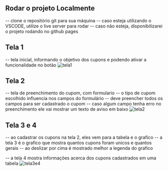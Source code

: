 ## Rodar o projeto Localmente

-- clone o repositório git para sua máquina
-- caso esteja utilizando o VSCODE, utilize o live server para rodar
-- caso não esteja, disponibilizarei o projeto rodando no github pages

## Tela 1
-- tela inicial, informando o objetivo dos cupons e podendo ativar a funcionalidade no botão
![tela1](https://github.com/EwerthonOl/desafioMultipedidos/assets/85644049/29287b38-df59-48b6-bfa0-54d77263542a)

## Tela 2
-- tela de preenchimento do cupom, com formulario
-- o tipo de cupom escolhido influencia nos campos do formulário
-- deve preencher todos os campos para ser cadastrado o cupom
-- caso algum campo tenha erro no preenchimento ele vai mostrar um texto de aviso em baixo
![tela2](https://github.com/EwerthonOl/desafioMultipedidos/assets/85644049/79eb3ef8-cf7a-4cd9-90dd-9afa8b58fb1b)


## Tela 3 e 4
-- ao cadastrar os cupons na tela 2, eles vem para a tabela e o grafico
-- a tela 3 é o grafico que mostra quantos cupons foram unicos e quantos gerais
-- ao deslizar por cima é mostrado melhor a legenda do grafico

-- a tela 4 mostra informações acerca dos cupons cadastrados em uma tabela
![tela3e4](https://github.com/EwerthonOl/desafioMultipedidos/assets/85644049/7d171cd0-f27b-45ad-9d3c-a9cc5c582d9b)

